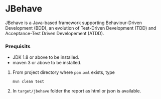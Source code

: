 # JBehave
JBehave is a Java-based framework supporting Behaviour-Driven Development (BDD), an evolution of Test-Driven Development (TDD) and Acceptance-Test Driven Developement (ATDD).

### Prequisits
* JDK 1.8 or above to be installed.
* maven 3 or above to be installed.

1. From project directory where `pom.xml` exists, type 
    ```
    mvn clean test
    ```
2. In `target/jbehave` folder the report as html or json is available. 
